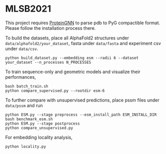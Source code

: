 # MLSB2021

<!-- Geometric architecture visualization --> 
This project requires [ProteinGNN](https://github.com/SimonKitSangChu/ProteinGNN) to parse pdb to PyG
compactible format. Please follow the installation process there.

To build the datasets, place all AlphaFold2 structures under `data/alphafold2/your_dataset`, fasta under `data/fasta`
and experiment csv under `data/csv`.
```
python build_dataset.py --embedding esm --radii 6 --dataset your_dataset --n_processes N_PROCESSES
```

To train sequence-only and geometric models and visualize their performances,
```
bash batch_train.sh
python compare_supervised.py --rootdir esm-6
```
<!-- [](imgs/supervised.png) -->

To further compare with unsupervised predictions, place pssm files under `data/pssm` and run
```
python ESM.py --stage preprocess --esm_install_path ESM_INSTALL_DIR
bash benchmark_esm.sh
python ESM.py --stage postprocess
python compare_unsupervised.py
```
<!-- [](imgs/unsupervised.png) -->

For embedding locality analysis, 
```
python locality.py
```
